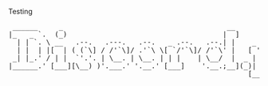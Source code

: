 Testing
<pre>
 ______     _                                       __                     
|_   _ `.  (_)                                     |  ]                    
  | | `. \ __   .--.   .---.   .--.   _ .--.   .--.| |    _ .--.   _   __  
  | |  | |[  | ( (`\] / /'`\]/ .'`\ \[ `/'`\]/ /'`\' |   [ '/'`\ \[ \ [  ] 
 _| |_.' / | |  `'.'. | \__. | \__. | | |    | \__/  |  _ | \__/ | \ '/ /  
|______.' [___][\__) )'.___.' '.__.' [___]    '.__.;__](_)| ;.__/[\_:  /   
                                                         [__|     \__.'    

</pre>

